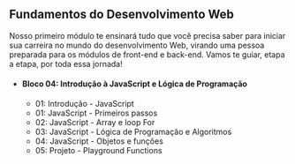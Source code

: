 ## Fundamentos do Desenvolvimento Web

Nosso primeiro módulo te ensinará tudo que você precisa saber para iniciar sua carreira no mundo do desenvolvimento Web, virando uma pessoa preparada para os módulos de front-end e back-end. Vamos te guiar, etapa a etapa, por toda essa jornada!

 - #### Bloco 04: Introdução à JavaScript e Lógica de Programação

	 - 01: Introdução - JavaScript 
	 - 01: JavaScript - Primeiros passos 
	 - 02: JavaScript - Array e loop For
	 - 03: JavaScript - Lógica de Programação e Algoritmos
	 - 04: JavaScript - Objetos e funções
	 - 05: Projeto - Playground Functions
